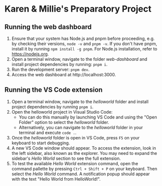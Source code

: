 # Karen & Millie's Preparatory Project
## Running the web dashboard
1. Ensure that your system has Node.js and pnpm before proceeding, e.g. by checking their versions, `node -v` and `pnpm -v`. If you don't have pnpm, install it by running `npm install -g pnpm`. For Node.js installation, refer to https://nodejs.org.
2. Open a terminal window, navigate to the folder *web-dashboard* and install project dependencies by running: `pnpm i`.
3. Run the development server: `pnpm dev`.
4. Access the web dashboard at http://localhost:3000.


## Running the VS Code extension
1. Open a terminal window, navigate to the *helloworld* folder and install project dependencies by running `pnpm i`.
2. Open the helloworld project in Visual Studio Code:
   * You can do this manually by launching VS Code and using the "Open Folder" option to select the *helloworld* folder.
   * Alternatively, you can navigate to the *helloworld* folder in your terminal and execute `code .`.
3. Once the *helloworld* folder is open in VS Code, press `F5` on your keyboard to start debugging.
4. A new VS Code window should appear. To access the extension, look in the left sidebar, also known as the explorer. You may need to expand the sidebar's *Hello World* section to see the full extension.
5. To test the available *Hello World* extension command, open the command pallette by pressing `Ctrl + Shift + P` on your keyboard. Then select the *Hello World* command. A notification popup should appear with the text "Hello World from HelloWorld!".


